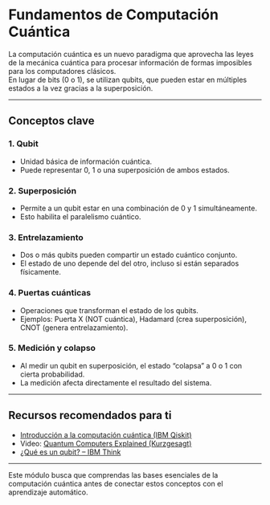 # Fundamentos de Computación Cuántica

La computación cuántica es un nuevo paradigma que aprovecha las leyes de la mecánica cuántica para procesar información de formas imposibles para los computadores clásicos.  
En lugar de bits (0 o 1), se utilizan qubits, que pueden estar en múltiples estados a la vez gracias a la superposición.

---

## Conceptos clave

### 1. Qubit
- Unidad básica de información cuántica.  
- Puede representar 0, 1 o una superposición de ambos estados.  

### 2. Superposición
- Permite a un qubit estar en una combinación de 0 y 1 simultáneamente.  
- Esto habilita el paralelismo cuántico.  

### 3. Entrelazamiento 
- Dos o más qubits pueden compartir un estado cuántico conjunto.  
- El estado de uno depende del del otro, incluso si están separados físicamente.  

### 4. Puertas cuánticas
- Operaciones que transforman el estado de los qubits.  
- Ejemplos: Puerta X (NOT cuántica), Hadamard (crea superposición), CNOT (genera entrelazamiento).  

### 5. Medición y colapso
- Al medir un qubit en superposición, el estado “colapsa” a 0 o 1 con cierta probabilidad.  
- La medición afecta directamente el resultado del sistema.  

---

## Recursos recomendados para ti
- [Introducción a la computación cuántica (IBM Qiskit)](https://qiskit.org/textbook)  
- Video: [Quantum Computers Explained (Kurzgesagt)](https://www.youtube.com/watch?v=JhHMJCUmq28)  
- [¿Qué es un qubit? – IBM Think](https://www.ibm.com/think/topics/qubit)

---

Este módulo busca que comprendas las bases esenciales de la computación cuántica antes de conectar estos conceptos con el aprendizaje automático.
